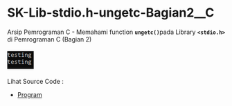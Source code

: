 # SK-Lib-stdio.h-ungetc-Bagian2__C
Arsip Pemrograman C - Memahami function <code><b>ungetc()</b></code>pada Library <code><b>&lt;stdio.h></b></code> di Pemrograman C (Bagian 2)<br><br>
<img src="https://github.com/RizkyKhapidsyah/SK-Lib-stdio.h-ungetc-Bagian2__C/blob/master/SK-Lib-stdio.h-ungetc-Bagian2__C/x64/result/001.PNG"><br><br>
Lihat Source Code : <br>
- <a href="https://github.com/RizkyKhapidsyah/SK-Lib-stdio.h-ungetc-Bagian2__C/blob/master/SK-Lib-stdio.h-ungetc-Bagian2__C/Source.c">Program</a>
